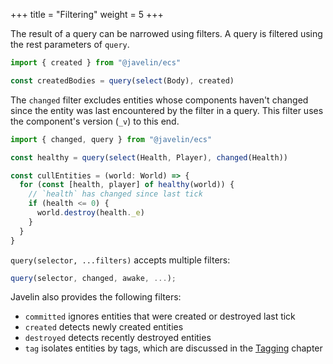 +++
title = "Filtering"
weight = 5
+++

The result of a query can be narrowed using filters. A query is filtered using the rest parameters of `query`.

```typescript
import { created } from "@javelin/ecs"

const createdBodies = query(select(Body), created)
```

The `changed` filter excludes entities whose components haven't changed since the entity was last encountered by the filter in a query. This filter uses the component's version (`_v`) to this end.

```typescript
import { changed, query } from "@javelin/ecs"

const healthy = query(select(Health, Player), changed(Health))

const cullEntities = (world: World) => {
  for (const [health, player] of healthy(world)) {
    // `health` has changed since last tick
    if (health <= 0) {
      world.destroy(health._e)
    }
  }
}
```

`query(selector, ...filters)` accepts multiple filters:

```typescript
query(selector, changed, awake, ...);
```

Javelin also provides the following filters:

- `committed` ignores entities that were created or destroyed last tick
- `created` detects newly created entities
- `destroyed` detects recently destroyed entities
- `tag` isolates entities by tags, which are discussed in the [Tagging](/ecs/tagging) chapter
